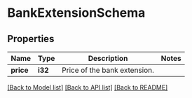 # BankExtensionSchema

## Properties

Name | Type | Description | Notes
------------ | ------------- | ------------- | -------------
**price** | **i32** | Price of the bank extension. | 

[[Back to Model list]](../README.md#documentation-for-models) [[Back to API list]](../README.md#documentation-for-api-endpoints) [[Back to README]](../README.md)


